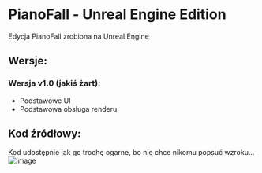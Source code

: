 # PianoFall - Unreal Engine Edition  
Edycja PianoFall zrobiona na Unreal Engine  

## Wersje:

### Wersja v1.0 (jakiś żart):  
   - Podstawowe UI
   - Podstawowa obsługa renderu

## Kod źródłowy:
   Kod udostępnie jak go trochę ogarne, bo nie chce nikomu popsuć wzroku...
   ![image](https://user-images.githubusercontent.com/81181783/121783508-4b6bbf80-cbaf-11eb-91c9-2d17b4531c05.png)
